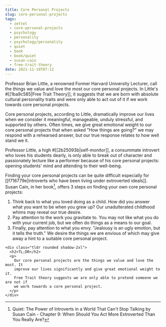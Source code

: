 ```yaml
---
title: Core Personal Projects
slug: core-personal-projects
tags:
  - zettel
  - core-personal-projects
  - psychology
  - personality
  - psychology/personality
  - quiet
  - book
  - book/quiet
  - susan-cain
  - free-trait-theory
date: 2021-11-10T07:12
---
```



Professor Brian Little, a renowned Former Harvard University Lecturer, call the
things we value and love the most our core personal projects. In Little's
#[[1ba9c585|Free Trait Theory]], it suggests that we are born with absolute
cultural personality traits and were only able to act out of it if we work
towards core personal projects.

Core personal projects, according to Little, dramatically improve our lives when
we consider it meaningful, manageable, unduly stressful, and supported by
others. Often times, we give great emotional weight to our core personal
projects that when asked "How things are going?" we may respond with a rehearsed
answer, but our true response relates to how well stand we it.

Professor Little, a high #[[2b25093b|self-monitor]], a consummate introvert who
loves his students dearly, is only able to break out of character and
passionately lecture like a performer because of his core personal projects:
opening students' mind and attending to their well-being.

Finding your core personal projects can be quite difficult especially for
[[f716779e|introverts who have been living under extroverted ideals]]. Susan
Cain, in her book[^1], offers 3 steps on finding your own core personal
projects:

1. Think back to what you loved doing as a child. How did you answer what you
   want to be when you grew up? Our unadulterated childhood whims may reveal our
   true desire.
2. Pay attention to the work you gravitate to. You may not like what you do with
   your current job, but we often do things as a means to our goal.
3. Finally, pay attention to what you envy. "Jealousy is an ugly emotion, but it
   tells the truth." We desire the things we are envious of which may give away
   a hint to a suitable core personal project.

``` {=html}
<div class="tldr rounded shadow-2xl">
  <h2>TL;DR</h2>
  <p>
    Our core personal projects are the things we value and love the most. It
    improve our lives significantly and give great emotional weight to it.
    Free Trait theory suggests we are only able to pretend someone we are not if
    we work towards a core personal project.
  </p>
</div>
```


[^1]: Quiet: The Power of Introverts in a World That Can't Stop Talking by Susan Cain - Chapter 9: When Should You Act More Extroverted Than You Really Are?
